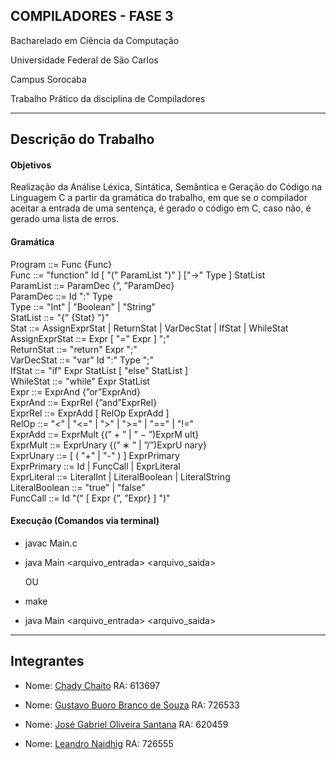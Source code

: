 ## COMPILADORES - FASE 3

Bacharelado em Ciência da Computação

Universidade Federal de São Carlos

Campus Sorocaba

Trabalho Prático da disciplina de Compiladores

----

## Descrição do Trabalho

#### Objetivos

Realização da Análise Léxica, Sintática, Semântica e Geração do Código na Linguagem C a partir da gramática do trabalho, em que se o compilador aceitar a entrada de uma sentença, é gerado o código em C, caso não, é gerado uma lista de erros.

#### Gramática

Program ::= Func {Func}\
Func ::= "function" Id [ "(" ParamList ")" ] ["->" Type ] StatList\
ParamList ::= ParamDec {”, ”ParamDec}\
ParamDec ::= Id ":" Type\
Type ::= "Int" | "Boolean" | "String"\
StatList ::= "{” {Stat} ”}"\
Stat ::= AssignExprStat | ReturnStat | VarDecStat | IfStat | WhileStat\
AssignExprStat ::= Expr [ "=" Expr ] ";"\
ReturnStat ::= "return" Expr ";"\
VarDecStat ::= "var" Id ":" Type ";"\
IfStat ::= "if" Expr StatList [ "else" StatList ]\
WhileStat ::= "while" Expr StatList\
Expr ::= ExprAnd {”or”ExprAnd}\
ExprAnd ::= ExprRel {”and”ExprRel}\
ExprRel ::= ExprAdd [ RelOp ExprAdd ]\
RelOp ::= "<" | "<=" | ">" | ">=" | "==" | "!="\
ExprAdd ::= ExprMult {(” + ” | ” − ”)ExprM ult}\
ExprMult ::= ExprUnary {(” ∗ ” | ”/”)ExprU nary}\
ExprUnary ::= [ ( "+" | "-" ) ] ExprPrimary\
ExprPrimary ::= Id | FuncCall | ExprLiteral\
ExprLiteral ::= LiteralInt | LiteralBoolean | LiteralString\
LiteralBoolean ::= "true" | "false"\
FuncCall ::= Id "(" [ Expr {”, ”Expr} ] ")"

#### Execução (Comandos via terminal)

- javac Main.c
- java Main <arquivo_entrada>  <arquivo_saida>

  OU

- make
- java Main <arquivo_entrada>  <arquivo_saida>

----

## Integrantes

- Nome: [Chady Chaito](https://github.com/chadychaito) RA: 613697

- Nome: [Gustavo Buoro Branco de Souza](https://github.com/Gustavobbs/) RA: 726533

- Nome: [José Gabriel Oliveira Santana](https://github.com/Eetrexx/) RA: 620459

- Nome: [Leandro Naidhig](https://github.com/Leandro-Naidhig/) RA: 726555

